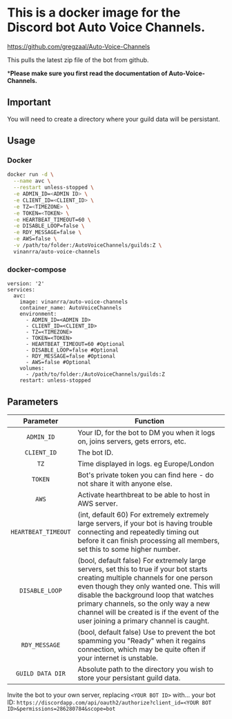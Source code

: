 # This is a docker image for the Discord bot Auto Voice Channels.

https://github.com/gregzaal/Auto-Voice-Channels

This pulls the latest zip file of the bot from github.

***Please make sure you first read the documentation of Auto-Voice-Channels.**

## Important
You will need to create a directory where your guild data will be persistant.

## Usage
### Docker
```bash
docker run -d \
  --name avc \
  --restart unless-stopped \
  -e ADMIN_ID=<ADMIN ID> \
  -e CLIENT_ID=<CLIENT_ID> \
  -e TZ=<TIMEZONE> \
  -e TOKEN=<TOKEN> \
  -e HEARTBEAT_TIMEOUT=60 \
  -e DISABLE_LOOP=false \
  -e RDY_MESSAGE=false \
  -e AWS=false \
  -v /path/to/folder:/AutoVoiceChannels/guilds:Z \
  vinanrra/auto-voice-channels
```
### docker-compose
```
version: '2'
services:
  avc:
    image: vinanrra/auto-voice-channels
    container_name: AutoVoiceChannels
    environment:
      - ADMIN_ID=<ADMIN ID>
      - CLIENT_ID=<CLIENT_ID>
      - TZ=<TIMEZONE>
      - TOKEN=<TOKEN>
      - HEARTBEAT_TIMEOUT=60 #Optional
      - DISABLE_LOOP=false #Optional
      - RDY_MESSAGE=false #Optional
      - AWS=false #Optional
    volumes:
      - /path/to/folder:/AutoVoiceChannels/guilds:Z
    restart: unless-stopped
```

## Parameters
| Parameter | Function |
| :----: | --- |
| `ADMIN_ID` | Your ID, for the bot to DM you when it logs on, joins servers, gets errors, etc. |
| `CLIENT_ID` | The bot ID. |
| `TZ` | Time displayed in logs. eg Europe/London |
| `TOKEN` | Bot's private token you can find here - do not share it with anyone else. |
| `AWS` | Activate hearthbreat to be able to host in AWS server. |
| `HEARTBEAT_TIMEOUT` | (int, default 60) For extremely extremely large servers, if your bot is having trouble connecting and repeatedly timing out before it can finish processing all members, set this to some higher number. |
| `DISABLE_LOOP` | (bool, default false) For extremely large servers, set this to true if your bot starts creating multiple channels for one person even though they only wanted one. This will disable the background loop that watches primary channels, so the only way a new channel will be created is if the event of the user joining a primary channel is caught. |
| `RDY_MESSAGE` | (bool, default false) Use to prevent the bot spamming you "Ready" when it regains connection, which may be quite often if your internet is unstable. |
| `GUILD DATA DIR` | Absolute path to the directory you wish to store your persistant guild data. |

Invite the bot to your own server, replacing `<YOUR BOT ID>` with... your bot ID: `https://discordapp.com/api/oauth2/authorize?client_id=<YOUR BOT ID>&permissions=286280784&scope=bot`
